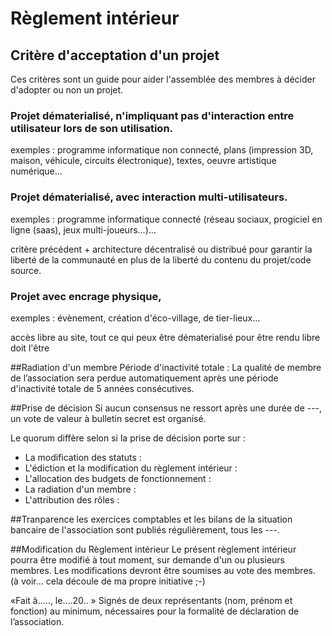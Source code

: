 Règlement intérieur
===================

## Critère d'acceptation d'un projet
Ces critères sont un guide pour aider l'assemblée des membres à décider d'adopter ou non un projet.

### Projet dématerialisé, n'impliquant pas d'interaction entre utilisateur lors de son utilisation.
exemples : programme informatique non connecté, plans (impression 3D, maison, véhicule, circuits électronique), textes, oeuvre artistique numérique...



### Projet dématerialisé, avec interaction multi-utilisateurs.
exemples : programme informatique connecté (réseau sociaux, progiciel en ligne (saas), jeux multi-joueurs...)...

critère précédent + architecture décentralisé ou distribué pour garantir la liberté de la communauté en plus de la liberté du contenu du projet/code source.

### Projet avec encrage physique,
exemples : évènement, création d'éco-village, de tier-lieux...

accès libre au site, tout ce qui peux être dématerialisé pour être rendu libre doit l'être


##Radiation d'un membre
Période d'inactivité totale :
La qualité de membre de l’association sera perdue automatiquement après une période d'inactivité totale de 5 années consécutives.

##Prise de décision
Si aucun consensus ne ressort après une durée de ---, un vote de valeur à bulletin secret est organisé.

Le quorum diffère selon si la prise de décision porte sur :

- La modification des statuts :
- L'édiction et la modification du règlement intérieur :
- L'allocation des budgets de fonctionnement :
- La radiation d'un membre :
- L'attribution des rôles :

##Tranparence
les exercices comptables et les bilans de la situation bancaire de l'association sont publiés régulièrement, tous les ---.

##Modification du Règlement intérieur
Le présent règlement intérieur pourra être modifié à tout moment, sur demande d'un ou plusieurs membres.
Les modifications devront être soumises au vote des membres.
(à voir... cela découle de ma propre initiative ;-)




«Fait à….., le….20.. »
Signés de deux représentants (nom, prénom et fonction) au minimum, nécessaires pour la formalité de déclaration de l’association.
